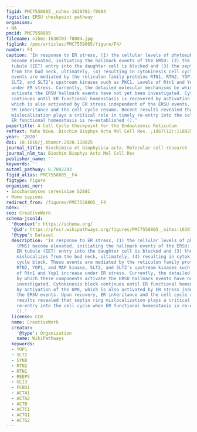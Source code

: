```yaml
---
figid: PMC7558805__nihms-1630701-f0004
figtitle: ERSU checkpoint pathway
organisms:
- NA
pmcid: PMC7558805
filename: nihms-1630701-f0004.jpg
figlink: /pmc/articles/PMC7558805/figure/F4/
number: F4
caption: 'In response to ER stress, (1) the cellular levels of phytosphingosine (PHS)
  become elevated, initiating the hallmark events of the ERSU: (2) the initial ER
  tubule (IET) entry into the daughter cell is blocked and (3) the septin ring mislocalizes
  from the bud neck, ultimately, (4) resulting in cytokinesis cell cycle block. These
  events are mediated by the reticulon family proteins RTN1, RTN2, YOP1, and MAP kinase,
  SLT2, and SLT2’s upstream kinases such as PKC1. Levels of Rtn1 and Yop1 increase
  under ER stress. Currently, the detailed molecular mechanisms by which these components
  activate the ERSU hallmark events have not yet been investigated. Cytokinesis block
  continues until ER functional homeostasis is recovered by activation of the UPR,
  which is also activated by ER stress independent of the ERSU events. Upon recovery,
  ER inheritance and the cell cycle resume. Recent results revealed that septin ring
  mislocalization plays a critical role in timely re-entry into the cell cycle when
  ER functional homeostasis is re-established ().'
papertitle: A Cell Cycle Checkpoint for the Endoplasmic Reticulum.
reftext: Maho Niwa. Biochim Biophys Acta Mol Cell Res. ;1867(12):118825-118825.
year: '2020'
doi: 10.1016/j.bbamcr.2020.118825
journal_title: Biochimica et biophysica acta. Molecular cell research
journal_nlm_ta: Biochim Biophys Acta Mol Cell Res
publisher_name: ''
keywords: ''
automl_pathway: 0.7042293
figid_alias: PMC7558805__F4
figtype: Figure
organisms_ner:
- Saccharomyces cerevisiae S288C
- Homo sapiens
redirect_from: /figures/PMC7558805__F4
ndex: ''
seo: CreativeWork
schema-jsonld:
  '@context': https://schema.org/
  '@id': https://pfocr.wikipathways.org/figures/PMC7558805__nihms-1630701-f0004.html
  '@type': Dataset
  description: 'In response to ER stress, (1) the cellular levels of phytosphingosine
    (PHS) become elevated, initiating the hallmark events of the ERSU: (2) the initial
    ER tubule (IET) entry into the daughter cell is blocked and (3) the septin ring
    mislocalizes from the bud neck, ultimately, (4) resulting in cytokinesis cell
    cycle block. These events are mediated by the reticulon family proteins RTN1,
    RTN2, YOP1, and MAP kinase, SLT2, and SLT2’s upstream kinases such as PKC1. Levels
    of Rtn1 and Yop1 increase under ER stress. Currently, the detailed molecular mechanisms
    by which these components activate the ERSU hallmark events have not yet been
    investigated. Cytokinesis block continues until ER functional homeostasis is recovered
    by activation of the UPR, which is also activated by ER stress independent of
    the ERSU events. Upon recovery, ER inheritance and the cell cycle resume. Recent
    results revealed that septin ring mislocalization plays a critical role in timely
    re-entry into the cell cycle when ER functional homeostasis is re-established
    ().'
  license: CC0
  name: CreativeWork
  creator:
    '@type': Organization
    name: WikiPathways
  keywords:
  - YOP1
  - SLT2
  - SYN8
  - RTN2
  - RTN1
  - REEP5
  - GLI3
  - PCBD1
  - ACTA1
  - ACTA2
  - ACTB
  - ACTC1
  - ACTG1
  - ACTG2
---
```

